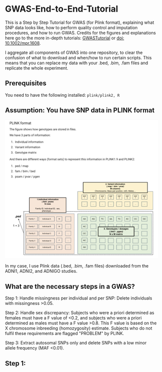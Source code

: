 # GWAS-End-to-End-Tutorial
This is a Step by Step Tutorial for GWAS (for Plink format), explaining what SNP data looks like, how to perform quality control and imputation procedures, and how to run GWAS.
Credits for the figures and explanations here go to the more in-depth tutorials: [GWASTutorial](https://cloufield.github.io/GWASTutorial) or [doi: 10.1002/mpr.1608](https://pmc.ncbi.nlm.nih.gov/articles/PMC6001694/). 

I aggregate all components of GWAS into one repository, to clear the confusion of what to download and when/how to run certain scripts. This means that you can replace my data with your .bed, .bim, .fam files and replicate the whole experiment. 

## Prerequisites
You need to have the following installed: ```plink/plink2, R ```

## Assumption: You have SNP data in PLINK format
<img src="https://github.com/kimtae55/GWAS-End-to-End-Tutorial/blob/main/figs/plink.png" width="600">

In my case, I use Plink data (.bed, .bim, .fam files) downloaded from the ADNI1, ADNI2, and ADNIGO studies.

## What are the necessary steps in a GWAS?
Step 1: Handle missingness per individual and per SNP: Delete individuals with missingness >0.05.

Step 2: Handle sex discrepancy: Subjects who were a priori determined as females must have a F value of <0.2, and subjects who were a priori determined as males must have a F value >0.8. This F value is based on the X chromosome inbreeding (homozygosity) estimate. Subjects who do not fulfil these requirements are flagged "PROBLEM" by PLINK.

Step 3: Extract autosomal SNPs only and delete SNPs with a low minor allele frequency (MAF <0.01).

## Step 1:

